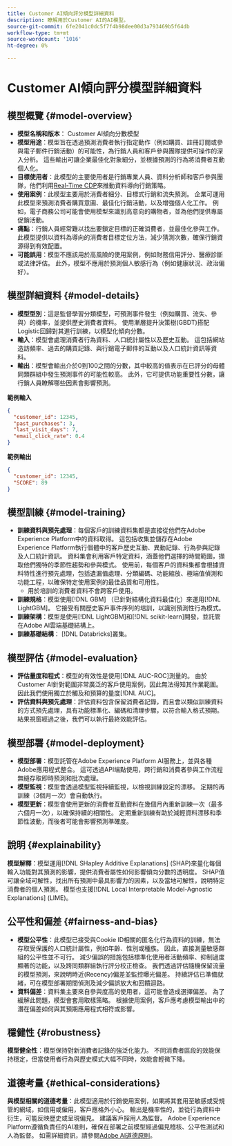 ```yaml
---
title: Customer AI傾向評分模型詳細資料
description: 瞭解用於Customer AI的AI模型。
source-git-commit: 6fe2041c0dc5f7f4b98dee00d3a793469b5f64db
workflow-type: tm+mt
source-wordcount: '1016'
ht-degree: 0%

---
```


# Customer AI傾向評分模型詳細資料

## 模型概覽 {#model-overview}

* **模型名稱和版本**： Customer AI傾向分數模型
* **模型用途**：模型旨在透過預測消費者執行指定動作（例如購買、註冊訂閱或參與電子郵件行銷活動）的可能性，為行銷人員和客戶參與團隊提供可操作的深入分析。 這些輸出可讓企業最佳化對象細分，並根據預測的行為將消費者互動個人化。
* **目標使用者**：此模型的主要使用者是行銷專業人員、資料分析師和客戶參與團隊，他們利用[Real-Time CDP](../../rtcdp/home.md)來推動資料導向行銷策略。
* **使用案例**：此模型主要用於消費者細分、目標式行銷和流失預測。 企業可運用此模型來預測消費者購買意圖、最佳化行銷活動，以及增強個人化工作。 例如，電子商務公司可能會使用模型來識別高意向的購物者，並為他們提供專屬促銷活動。
* **痛點**：行銷人員經常難以找出要鎖定目標的正確消費者，並最佳化參與工作。 此模型提供以資料為導向的消費者目標定位方法，減少猜測次數，確保行銷資源得到有效配置。
* **可能誤用**：模型不應該用於高風險的使用案例，例如財務信用評分、醫療診斷或法律評估。 此外，模型不應用於預測個人敏感行為（例如健康狀況、政治偏好）。

## 模型詳細資料 {#model-details}

* **模型型別**：這是監督學習分類模型，可預測事件發生（例如購買、流失、參與）的機率，並提供歷史消費者資料。 使用漸層提升決策樹(GBDT)搭配Logistic回歸對其進行訓練，以模型化傾向分數。
* **輸入**：模型會處理消費者行為資料、人口統計屬性以及歷史互動。 這包括網站造訪頻率、過去的購買記錄、與行銷電子郵件的互動以及人口統計資訊等資料。
* **輸出**：模型會輸出介於0到100之間的分數，其中較高的值表示在已評分的母體同類群組中發生預測事件的可能性較高。 此外，它可提供功能重要性分數，讓行銷人員瞭解哪些因素會影響預測。

**範例輸入**

```json
{ 
  "customer_id": 12345, 
  "past_purchases": 3, 
  "last_visit_days": 7,
  "email_click_rate": 0.4 
}
```

**範例輸出**

```json
{ 
  "customer_id": 12345,
  "SCORE": 89 
}
```

## 模型訓練 {#model-training}

* **訓練資料與預先處理**：每個客戶的訓練資料集都是直接從他們在Adobe Experience Platform中的資料取得。 這包括收集並儲存在Adobe Experience Platform執行個體中的客戶歷史互動、異動記錄、行為參與記錄及人口統計資訊。 資料集會利用客戶特定資料，涵蓋他們選擇的時間範圍，擷取他們獨特的季節性趨勢和參與模式。 使用前，每個客戶的資料集都會根據資料特性進行預先處理，包括遺漏值處理、分類編碼、功能縮放、極端值偵測和功能工程，以確保特定使用案例的最佳品質和可用性。
   * 用於培訓的消費者資料不會跨客戶使用。
* **訓練規格**：模型使用[!DNL GBM] （已針對結構化資料最佳化）來運用[!DNL LightGBM]。 它接受有關歷史客戶事件序列的培訓，以識別預測性行為模式。
* **訓練架構**：模型是使用[!DNL LightGBM]和[!DNL scikit-learn]開發，並託管在Adobe AI雲端基礎結構上。
* **訓練基礎結構**： [!DNL Databricks]叢集。

## 模型評估 {#model-evaluation}

* **評估量度和程式**：模型的有效性是使用[!DNL AUC-ROC]測量的。 由於Customer AI針對範圍非常廣泛的客戶使用案例，因此無法得知其作業範圍。 因此我們使用獨立於觸及和預算的量度[!DNL AUC]。
* **評估資料與預先處理**：評估資料包含保留消費者記錄，而且會以類似訓練資料的方式預先處理，具有功能標準化、編碼和清理步驟，以符合輸入格式預期。 結果視窗經過之後，我們可以執行最終效能評估。

## 模型部署 {#model-deployment}

* **模型部署**：模型託管在Adobe Experience Platform AI服務上，並與各種Adobe應用程式整合。 這可透過API端點使用，跨行銷和消費者參與工作流程無縫存取即時預測和批次處理。
* **模型監視**：模型會透過模型監視持續監視，以檢視訓練設定的漂移。 定期的再訓練（3個月一次）會自動執行。
* **模型更新**：模型會使用更新的消費者互動資料在幾個月內重新訓練一次（最多六個月一次），以確保持續的相關性。 定期重新訓練有助於減輕資料漂移和季節性波動，而後者可能會影響預測準確度。

## 說明 {#explainability}

**模型解釋**：模型運用[!DNL SHapley Additive Explanations] (SHAP)來量化每個輸入功能對其預測的影響，提供消費者屬性如何影響傾向分數的透明度。 SHAP值可讓全域可解性，找出所有預測中最具影響力的因素，以及當地可解性，說明特定消費者的個人預測。 模型也支援[!DNL Local Interpretable Model-Agnostic Explanations] (LIME)。

## 公平性和偏差 {#fairness-and-bias}

* **模型公平性**：此模型已接受與Cookie ID相關的匿名化行為資料的訓練，無法存取受保護的人口統計屬性，例如年齡、性別或種族。 因此，直接測量敏感群組的公平性並不可行。 減少偏誤的措施包括標準化使用者活動頻率、抑制過度顯著的功能，以及跨同類群組執行評分校正檢查。 我們透過評估隨機保留流量的模型預測，來說明時近(Recency)偏差並監控曝光偏差。 持續評估已準備就緒，可在模型部署期間偵測及減少偏誤放大和回饋迴路。
* **資料偏差**：資料集主要來自參與度高的使用者，這可能會造成選擇偏差。 為了緩解此問題，模型會套用取樣策略。 根據使用案例，客戶應考慮模型輸出中的潛在偏差如何與其預期應用程式相符或影響。

## 穩健性 {#robustness}

**模型健全性**：模型保持對新消費者記錄的強泛化能力。 不同消費者區段的效能保持穩定，但當使用者行為與歷史模式大幅不同時，效能會輕微下降。

## 道德考量 {#ethical-considerations}

**與模型相關的道德考量**：此模型適用於行銷使用案例，如果將其套用至敏感或受規管的網域，如信用或僱用，客戶應格外小心。 輸出是機率性的，並從行為資料中衍生，可能反映歷史或呈現偏見。 建議客戶採用人為監督。 Adobe Experience Platform遵循負責任的AI准則，確保在部署之前模型經過偏見稽核、公平性測試和人為監督。 如需詳細資訊，請參閱[Adobe AI道德原則](https://www.adobe.com/content/dam/cc/en/ai-ethics/pdfs/Adobe-AI-Ethics-Principles.pdf?msockid=0d85c8269eb36f0801d0ddb49fd16ebc)。